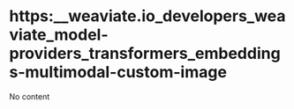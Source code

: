 # https:__weaviate.io_developers_weaviate_model-providers_transformers_embeddings-multimodal-custom-image
No content